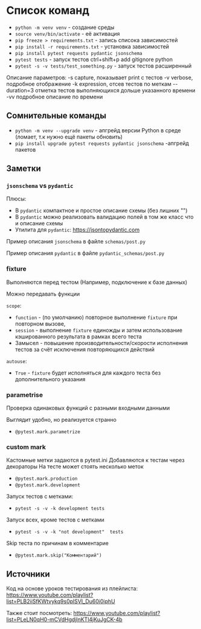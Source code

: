 # Список команд

- `python -m venv venv` - создание среды
- `source venv/bin/activate` - её активация
- `pip freeze > requirements.txt` - запись списока зависимостей
- `pip install -r requirements.txt` - установка зависимостей
- `pip install pytest requests pydantic jsonschema`
- `pytest tests` - запуск тестов
  ctrl+shift+p add gitignore python
- `pytest -s -v tests/test_something.py` - запуск тестов расширенный

Описание параметров:
-s capture, показывает print с тестов
-v verbose, подробное отображение
-k expression, отсев тестов по меткам
--duration=3 отметка тестов выполняющихся дольше указанного времени
-vv подробное описание по времени

## Сомнительные команды

- `python -m venv --upgrade venv` - апгрейд версии Python в среде (ломает, т.к нужно ещё пакеты обновить)
- `pip install upgrade pytest requests pydantic jsonschema` -апгрейд пакетов

## Заметки

### `jsonschema` vs `pydantic`

Плюсы:

- В `pydantic` компактное и простое описание схемы (без лишних "")
- В `pydantic` можно реализовать валидацию полей в том же класс что и описание схемы
- Утилита для `pydantic`: <https://jsontopydantic.com>

Пример описания `jsonschema` в файле `schemas/post.py`

Пример описания `pydantic` в файле `pydantic_schemas/post.py`

### fixture

Выполняются перед тестом (Например, подключение к базе данных)

Можно передавать функции

`scope`:

- `function` - (по умолчанию) повторное выполнение `fixture` при повторном вызове,
- `session` - выполнение `fixture` единожды и затем использование кэшированного результата в рамках всего теста
- Замысел - повышение производительности/скорости исполнения тестов за счёт исключения повторяющихся действий

`autouse`:

- `True` - `fixture` будет исполняться для каждого теста без дополнительного указания

### parametrise

Проверка одинаковых функций с разными входными данными

Выглядит удобно, но реализуется странно

- `@pytest.mark.parametrize`

### custom mark

Кастомные метки задаются в pytest.ini
Добавляются к тестам через декораторы
На тесте может стоять несколько меток

- `@pytest.mark.production`
- `@pytest.mark.development`

Запуск тестов с метками:

- `pytest -s -v -k development tests`

Запуск всех, кроме тестов с метками

- `pytest -s -v -k "not development"  tests`

Skip теста по причинам в комментарие

- `@pytest.mark.skip("Комментарий")`

## Источники

Код на основе уроков тестирования из плейлиста:
<https://www.youtube.com/playlist?list=PLB2iiSfKWtvykq9s0plSVI_Du60i0iphU>

Также стоит посмотреть:
<https://www.youtube.com/playlist?list=PLeLN0qH0-mCVdHgdjlnKTl4jKuJgCK-4b>
